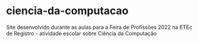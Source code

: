 # ciencia-da-computacao
Site desenvolvido durante as aulas para a Feira de Profissões 2022 na ETEc de Registro - atividade escolar sobre Ciência da Computação


